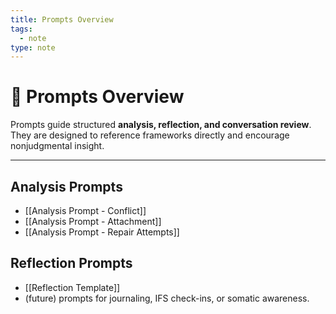 ```yaml
---
title: Prompts Overview
tags:
  - note
type: note
---
```


<!-- @format -->

# 💬 Prompts Overview

Prompts guide structured **analysis, reflection, and conversation review**.  
They are designed to reference frameworks directly and encourage nonjudgmental insight.

---

## Analysis Prompts

- [[Analysis Prompt - Conflict]]
- [[Analysis Prompt - Attachment]]
- [[Analysis Prompt - Repair Attempts]]

## Reflection Prompts

- [[Reflection Template]]
- (future) prompts for journaling, IFS check-ins, or somatic awareness.
